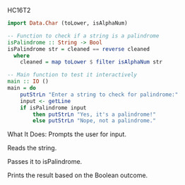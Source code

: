 HC16T2

```haskell
import Data.Char (toLower, isAlphaNum)

-- Function to check if a string is a palindrome
isPalindrome :: String -> Bool
isPalindrome str = cleaned == reverse cleaned
  where
    cleaned = map toLower $ filter isAlphaNum str

-- Main function to test it interactively
main :: IO ()
main = do
    putStrLn "Enter a string to check for palindrome:"
    input <- getLine
    if isPalindrome input
        then putStrLn "Yes, it's a palindrome!"
        else putStrLn "Nope, not a palindrome."
```
What It Does:
Prompts the user for input.

Reads the string.

Passes it to isPalindrome.

Prints the result based on the Boolean outcome.
